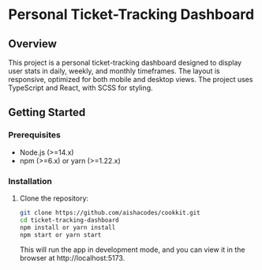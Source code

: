 # Personal Ticket-Tracking Dashboard

## Overview

This project is a personal ticket-tracking dashboard designed to display user stats in daily, weekly, and monthly timeframes. The layout is responsive, optimized for both mobile and desktop views. The project uses TypeScript and React, with SCSS for styling.

## Getting Started

### Prerequisites

- Node.js (>=14.x)
- npm (>=6.x) or yarn (>=1.22.x)

### Installation

1. Clone the repository:

   ```sh
   git clone https://github.com/aishacodes/cookkit.git
   cd ticket-tracking-dashboard
   npm install or yarn install
   npm start or yarn start
   ```

   This will run the app in development mode, and you can view it in the browser at http://localhost:5173.

```

```
